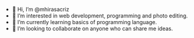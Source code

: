 - 👋 Hi, I’m @mhirasacriz
- 👀 I’m interested in web development, programming and photo editing.
- 🌱 I’m currently learning basics of programming language.
- 💞️ I’m looking to collaborate on anyone who can share me ideas.

<!---
mhirasacriz/mhirasacriz is a ✨ special ✨ repository because its `README.md` (this file) appears on your GitHub profile.
You can click the Preview link to take a look at your changes.
--->
